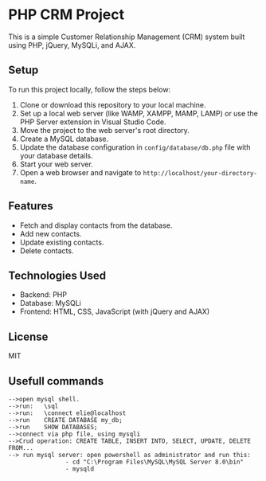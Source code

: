 # PHP CRM Project

This is a simple Customer Relationship Management (CRM) system built using PHP, jQuery, MySQLi, and AJAX.

## Setup

To run this project locally, follow the steps below:

1. Clone or download this repository to your local machine.  
2. Set up a local web server (like WAMP, XAMPP, MAMP, LAMP) or use the PHP Server extension in Visual Studio Code.  
3. Move the project to the web server's root directory.  
4. Create a MySQL database.  
5. Update the database configuration in `config/database/db.php` file with your database details.  
6. Start your web server.  
7. Open a web browser and navigate to `http://localhost/your-directory-name`.  



## Features

- Fetch and display contacts from the database.  
- Add new contacts.  
- Update existing contacts.  
- Delete contacts.  


## Technologies Used

- Backend: PHP  
- Database: MySQLi  
- Frontend: HTML, CSS, JavaScript (with jQuery and AJAX)  


## License

MIT

## Usefull commands

    -->open mysql shell. 
    -->run:   \sql 
    -->run:   \connect elie@localhost
    -->run    CREATE DATABASE my_db;
    -->run    SHOW DATABASES;
    -->connect via php file, using mysqli 
    -->Crud operation: CREATE TABLE, INSERT INTO, SELECT, UPDATE, DELETE FROM...
    --> run mysql server: open powershell as administrator and run this: 
                    - cd "C:\Program Files\MySQL\MySQL Server 8.0\bin" 
                    - mysqld